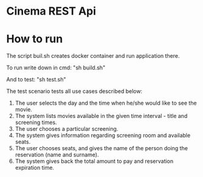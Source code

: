 # Cinema REST Api
# How to run
The script buil.sh creates docker container and run application there.	

To run write down in cmd: "sh build.sh"

And to test: "sh test.sh"

The test scenario tests all use cases described below:

1. The user selects the day and the time when he/she would like to see the movie.
2. The system lists movies available in the given time interval - title and screening
times.
3. The user chooses a particular screening.
4. The system gives information regarding screening room and available seats.
5. The user chooses seats, and gives the name of the person doing the reservation
(name and surname).
6. The system gives back the total amount to pay and reservation expiration time.
